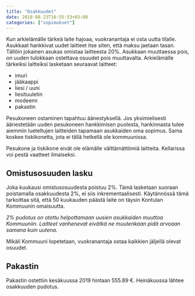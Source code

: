 ```yaml
---
title: "Osakkuudet"
date: 2018-08-23T16:55:53+03:00
categories: ["sopimukset"]
---
```

Kun arkielämälle tärkeä laite hajoaa, vuokranantaja ei osta uutta tilalle. Asukkaat hankkivat uudet laitteet itse siten, että maksu jaetaan tasan. Tällöin jokainen asukas omistaa laitteesta 20%. Asukkaan muuttaessa pois, on uuden tulokkaan ostettava osuudet pois muuttavalta. Arkielämälle tärkeiksi laitteiksi lasketaan seuraavat laitteet:

  - imuri
  - jääkaappi
  - liesi / uuni
  - liesituuletin
  - modeemi
  - pakastin

Pesukoneen ostaminen tapahtuu äänestyksellä. Jos yksimielisesti äänestetään uuden pesukoneen hankkimisen puolesta, hankinnasta tulee aiemmin lueteltujen laitteiden tapamaan asukkaiden oma sopimus. Sama koskee tiskikonetta, jota ei tällä hetkellä ole kommuunissa.

Pesukone ja tiskikone eivät ole elämälle välttämättömiä laitteita. Kellarissa voi pestä vaatteet ilmaiseksi.

## Omistusosuuden lasku

Joka kuukausi omistusosuudesta poistuu 2%. Tämä lasketaan suoraan poistamalla osakkuudesta 2%, ei siis inkrementaalisesti. Käytännössä tämä tarkoittaa sitä, että 50 kuukauden päästä laite on täysin Kontulan Kommuunin omaisuutta.

*2% pudotus on otettu helpottamaan uusien asukkaiden muuttoa Kommuuniin. Laitteet vanhenevat eivätkä ne muutenkaan pidä arvoaan samana kuin uutena.*

Mikäli Kommuuni lopetetaan, vuokranantaja ostaa kaikkien jäljellä olevat osuudet.

## Pakastin
Pakastin ostettiin kesäkuussa 2019 hintaan 555.89 €. Heinäkuussa lähtee osakkuuden pudotus.
